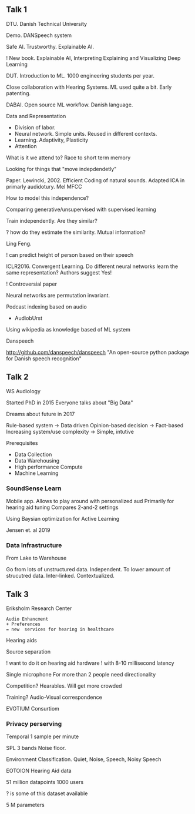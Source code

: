 

## Talk 1

DTU. Danish Technical University

Demo. DANSpeech system


Safe AI.
Trustworthy.
Explainable AI.

! New book. Explainable AI, Interpreting Explaining and Visualizing Deep Learning

DUT. Introduction to ML. 1000 engineering students per year. 

Close collaboration with Hearing Systems.
ML used quite a bit.
Early patenting.

DABAI. Open source ML workflow.
Danish language.


Data and Representation

- Division of labor.
- Neural network. Simple units.
Reused in different contexts.
- Learning. Adaptivity, Plasticity
- Attention

What is it we attend to?
Race to short term memory

Looking for things that "move indepdendetly"


Paper.
Lewincki, 2002. Efficient Coding of natural sounds.
Adapted ICA in primarly audidotury.
Mel MFCC

How to model this independence?

Comparing generative/unsupervised with supervised learning

Train independently. Are they similar?

? how do they estimate the similarity. Mutual information?

Ling Feng.

! can predict height of person based on their speech

ICLR2016.
Convergent Learning.
Do different neural networks learn the same representation?
Authors suggest Yes!

! Controversial paper 

Neural networks are permutation invariant.


Podcast indexing based on audio
- AudiobUrst

Using wikipedia as knowledge based of ML system

Danspeech

http://github.com/danspeech/danspeech
"An open-source python package for Danish speech recognition"



## Talk 2

WS Audiology

Started PhD in 2015
Everyone talks about "Big Data"

Dreams about future in 2017

Rule-based system -> Data driven
Opinion-based decision -> Fact-based
Increasing system/use complexity -> Simple, intutive

Prerequisites

- Data Collection
- Data Warehousing
- High performance Compute
- Machine Learning


### SoundSense Learn

Mobile app.
Allows to play around with personalized aud
Primarily for hearing aid tuning
Compares 2-and-2 settings

Using Baysian optimization for Active Learning

Jensen et. al 2019


### Data Infrastructure

From Lake to Warehouse

Go from lots of unstructured data. Independent.
To lower amount of strucutred data. Inter-linked. Contextualized.



## Talk 3

Eriksholm Research Center

```
Audio Enhancment
+ Preferences
= new  services for hearing in healthcare
```

Hearing aids

Source separation

! want to do it on hearing aid hardware
! with 8-10 millisecond latency

Single microphone
For more than 2 people need directionality

Competition?
Hearables. Will get more crowded

Training?
Audio-Visual correspondence

EVOTIUM Consurtiom


### Privacy perserving

Temporal
1 sample per minute

SPL 3 bands
Noise floor.

Environment Classification. 
Quiet, Noise, Speech, Noisy Speech

EOTOION Hearing Aid data

51 million datapoints
1000 users

? is some of this dataset available

5 M parameters


